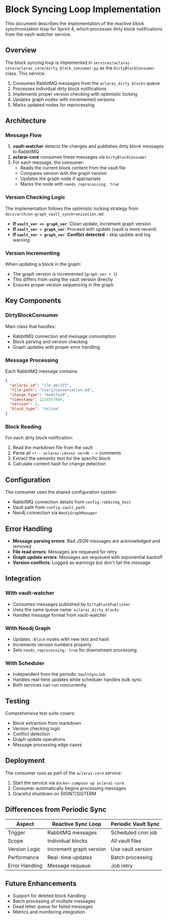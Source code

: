 # Block Syncing Loop Implementation

This document describes the implementation of the reactive block synchronization loop for Sprint 4, which processes dirty block notifications from the vault-watcher service.

## Overview

The block syncing loop is implemented in `services/aclarai-core/aclarai_core/dirty_block_consumer.py` as the `DirtyBlockConsumer` class. This service:

1. Consumes RabbitMQ messages from the `aclarai_dirty_blocks` queue
2. Processes individual dirty block notifications
3. Implements proper version checking with optimistic locking
4. Updates graph nodes with incremented versions
5. Marks updated nodes for reprocessing

## Architecture

### Message Flow

1. **vault-watcher** detects file changes and publishes dirty block messages to RabbitMQ
2. **aclarai-core** consumes these messages via `DirtyBlockConsumer`
3. For each message, the consumer:
   - Reads the current block content from the vault file
   - Compares version with the graph version  
   - Updates the graph node if appropriate
   - Marks the node with `needs_reprocessing: true`

### Version Checking Logic

The implementation follows the optimistic locking strategy from `docs/arch/on-graph_vault_synchronization.md`:

- **If `vault_ver == graph_ver`**: Clean update, increment graph version
- **If `vault_ver > graph_ver`**: Proceed with update (vault is more recent)  
- **If `vault_ver < graph_ver`**: **Conflict detected** - skip update and log warning

### Version Incrementing

When updating a block in the graph:
- The graph version is incremented (`graph_ver + 1`)
- This differs from using the vault version directly
- Ensures proper version sequencing in the graph

## Key Components

### DirtyBlockConsumer

Main class that handles:
- RabbitMQ connection and message consumption
- Block parsing and version checking
- Graph updates with proper error handling

### Message Processing

Each RabbitMQ message contains:
```json
{
  "aclarai_id": "clm_abc123",
  "file_path": "tier1/conversation.md", 
  "change_type": "modified",
  "timestamp": 1234567890,
  "version": 2,
  "block_type": "inline"
}
```

### Block Reading

For each dirty block notification:
1. Read the markdown file from the vault
2. Parse all `<!-- aclarai:id=xxx ver=N -->` comments
3. Extract the semantic text for the specific block
4. Calculate content hash for change detection

## Configuration

The consumer uses the shared configuration system:
- RabbitMQ connection details from `config.rabbitmq_host`
- Vault path from `config.vault_path`
- Neo4j connection via `Neo4jGraphManager`

## Error Handling

- **Message parsing errors**: Bad JSON messages are acknowledged and removed
- **File read errors**: Messages are requeued for retry
- **Graph update errors**: Messages are requeued with exponential backoff
- **Version conflicts**: Logged as warnings but don't fail the message

## Integration

### With vault-watcher

- Consumes messages published by `DirtyBlockPublisher`
- Uses the same queue name: `aclarai_dirty_blocks`
- Handles message format from vault-watcher

### With Neo4j Graph

- Updates `:Block` nodes with new text and hash
- Increments version numbers properly
- Sets `needs_reprocessing: true` for downstream processing

### With Scheduler

- Independent from the periodic `VaultSyncJob`
- Handles real-time updates while scheduler handles bulk sync
- Both services can run concurrently

## Testing

Comprehensive test suite covers:
- Block extraction from markdown
- Version checking logic  
- Conflict detection
- Graph update operations
- Message processing edge cases

## Deployment

The consumer runs as part of the `aclarai-core` service:
1. Start the service via `docker-compose up aclarai-core`
2. Consumer automatically begins processing messages
3. Graceful shutdown on SIGINT/SIGTERM

## Differences from Periodic Sync

| Aspect | Reactive Sync Loop | Periodic Vault Sync |
|--------|-------------------|---------------------|
| Trigger | RabbitMQ messages | Scheduled cron job |
| Scope | Individual blocks | All vault files |
| Version Logic | Increment graph version | Use vault version |
| Performance | Real-time updates | Batch processing |
| Error Handling | Message requeue | Job retry |

## Future Enhancements

- Support for deleted block handling
- Batch processing of multiple messages
- Dead letter queue for failed messages
- Metrics and monitoring integration